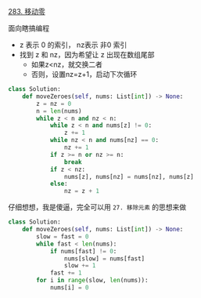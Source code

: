 [283. 移动零](https://leetcode-cn.com/problems/move-zeroes/)

面向瞎搞编程

- z 表示 0 的索引， nz表示 非0 索引
- 找到 z 和 nz，因为希望让 z 出现在数组尾部
    - 如果z<nz，就交换二者
    - 否则，设置nz=z+1，启动下次循环

```python
class Solution:
    def moveZeroes(self, nums: List[int]) -> None:
        z = nz = 0
        n = len(nums)
        while z < n and nz < n:
            while z < n and nums[z] != 0:
                z += 1
            while nz < n and nums[nz] == 0:
                nz += 1
            if z >= n or nz >= n:
                break
            if z < nz:
                nums[z], nums[nz] = nums[nz], nums[z]
            else:
                nz = z + 1
```

仔细想想，我是傻逼，完全可以用 `27. 移除元素` 的思想来做

```python
class Solution:
    def moveZeroes(self, nums: List[int]) -> None:
        slow = fast = 0
        while fast < len(nums):
            if nums[fast] != 0:
                nums[slow] = nums[fast]
                slow += 1
            fast += 1
        for i in range(slow, len(nums)):
            nums[i] = 0
```
